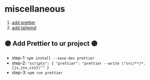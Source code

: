 # miscellaneous
1. [add prettier](https://github.com/DevMehrab/miscellaneous/tree/main#-add-prettier-to-ur-project-)
2. [add tailwind]()
## 🟣 Add Prettier to ur project 🟣
- step-1: `npm install --save-dev prettier` 
- step-2: ```"scripts": {
  "prettier": "prettier --write \"src/**/*.{js,jsx,css}\""
}``` 
- step-3: `npm run prettier`
